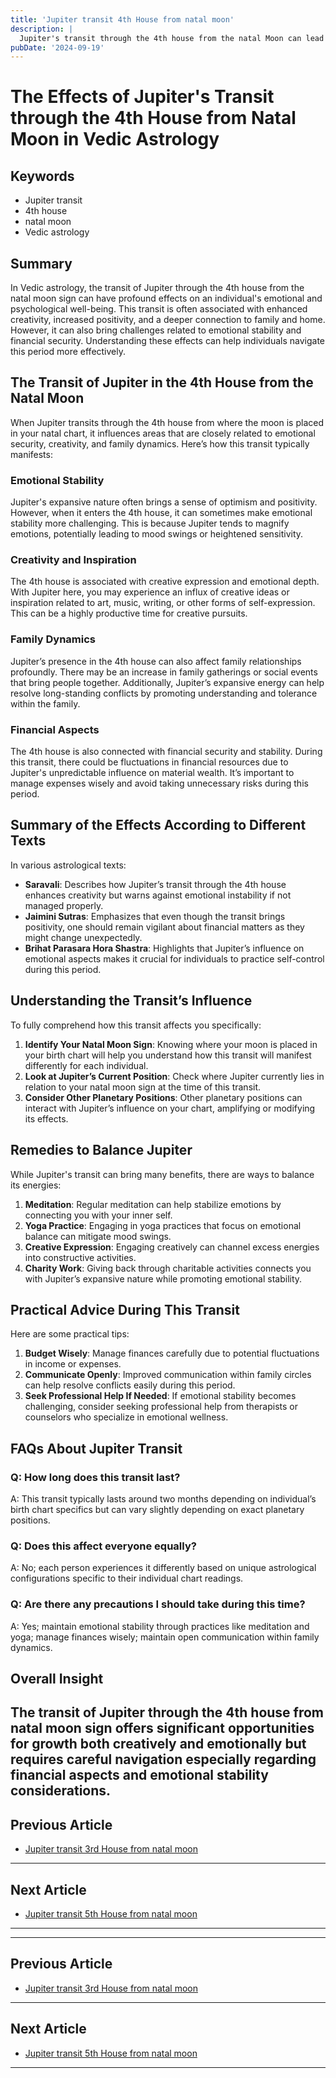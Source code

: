 ```yaml
---
title: 'Jupiter transit 4th House from natal moon'
description: |
  Jupiter's transit through the 4th house from the natal Moon can lead to worries caused by family members, lack of peace, and mental distress. The individual may experience disruptions at home, potential accidents, and a general sense of unease and instability.
pubDate: '2024-09-19'
---
```


# The Effects of Jupiter's Transit through the 4th House from Natal Moon in Vedic Astrology

## Keywords

- Jupiter transit
- 4th house
- natal moon
- Vedic astrology

## Summary

In Vedic astrology, the transit of Jupiter through the 4th house from the natal moon sign can have profound effects on an individual's emotional and psychological well-being. This transit is often associated with enhanced creativity, increased positivity, and a deeper connection to family and home. However, it can also bring challenges related to emotional stability and financial security. Understanding these effects can help individuals navigate this period more effectively.

## The Transit of Jupiter in the 4th House from the Natal Moon

When Jupiter transits through the 4th house from where the moon is placed in your natal chart, it influences areas that are closely related to emotional security, creativity, and family dynamics. Here’s how this transit typically manifests:

### Emotional Stability
Jupiter's expansive nature often brings a sense of optimism and positivity. However, when it enters the 4th house, it can sometimes make emotional stability more challenging. This is because Jupiter tends to magnify emotions, potentially leading to mood swings or heightened sensitivity.

### Creativity and Inspiration
The 4th house is associated with creative expression and emotional depth. With Jupiter here, you may experience an influx of creative ideas or inspiration related to art, music, writing, or other forms of self-expression. This can be a highly productive time for creative pursuits.

### Family Dynamics
Jupiter’s presence in the 4th house can also affect family relationships profoundly. There may be an increase in family gatherings or social events that bring people together. Additionally, Jupiter’s expansive energy can help resolve long-standing conflicts by promoting understanding and tolerance within the family.

### Financial Aspects
The 4th house is also connected with financial security and stability. During this transit, there could be fluctuations in financial resources due to Jupiter's unpredictable influence on material wealth. It’s important to manage expenses wisely and avoid taking unnecessary risks during this period.

## Summary of the Effects According to Different Texts

In various astrological texts:

- **Saravali**: Describes how Jupiter’s transit through the 4th house enhances creativity but warns against emotional instability if not managed properly.
- **Jaimini Sutras**: Emphasizes that even though the transit brings positivity, one should remain vigilant about financial matters as they might change unexpectedly.
- **Brihat Parasara Hora Shastra**: Highlights that Jupiter’s influence on emotional aspects makes it crucial for individuals to practice self-control during this period.

## Understanding the Transit’s Influence

To fully comprehend how this transit affects you specifically:

1. **Identify Your Natal Moon Sign**: Knowing where your moon is placed in your birth chart will help you understand how this transit will manifest differently for each individual.
2. **Look at Jupiter’s Current Position**: Check where Jupiter currently lies in relation to your natal moon sign at the time of this transit.
3. **Consider Other Planetary Positions**: Other planetary positions can interact with Jupiter’s influence on your chart, amplifying or modifying its effects.

## Remedies to Balance Jupiter

While Jupiter's transit can bring many benefits, there are ways to balance its energies:

1. **Meditation**: Regular meditation can help stabilize emotions by connecting you with your inner self.
2. **Yoga Practice**: Engaging in yoga practices that focus on emotional balance can mitigate mood swings.
3. **Creative Expression**: Engaging creatively can channel excess energies into constructive activities.
4. **Charity Work**: Giving back through charitable activities connects you with Jupiter’s expansive nature while promoting emotional stability.

## Practical Advice During This Transit

Here are some practical tips:

1. **Budget Wisely**: Manage finances carefully due to potential fluctuations in income or expenses.
2. **Communicate Openly**: Improved communication within family circles can help resolve conflicts easily during this period.
3. **Seek Professional Help If Needed**: If emotional stability becomes challenging, consider seeking professional help from therapists or counselors who specialize in emotional wellness.

## FAQs About Jupiter Transit

### Q: How long does this transit last?
A: This transit typically lasts around two months depending on individual’s birth chart specifics but can vary slightly depending on exact planetary positions.

### Q: Does this affect everyone equally?
A: No; each person experiences it differently based on unique astrological configurations specific to their individual chart readings.

### Q: Are there any precautions I should take during this time?
A: Yes; maintain emotional stability through practices like meditation and yoga; manage finances wisely; maintain open communication within family dynamics.

## Overall Insight

The transit of Jupiter through the 4th house from natal moon sign offers significant opportunities for growth both creatively and emotionally but requires careful navigation especially regarding financial aspects and emotional stability considerations.
---

## Previous Article
- [Jupiter transit 3rd House from natal moon](200503_Jupiter_transit_3rd_House_from_natal_moon.md)

---

## Next Article
- [Jupiter transit 5th House from natal moon](200505_Jupiter_transit_5th_House_from_natal_moon.md)

---
---

## Previous Article
- [Jupiter transit 3rd House from natal moon](200503_Jupiter_transit_3rd_House_from_natal_moon.md)

---

## Next Article
- [Jupiter transit 5th House from natal moon](200505_Jupiter_transit_5th_House_from_natal_moon.md)

---
